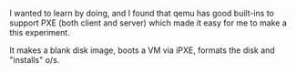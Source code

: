 I wanted to learn by doing, and I found that qemu has good built-ins to support
PXE (both client and server) which made it easy for me to make a this experiment.

It makes a blank disk image, boots a VM via iPXE, formats the disk and "installs" o/s.
